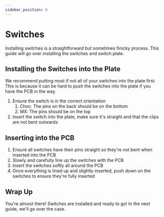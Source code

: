 ```yaml
---
sidebar_position: 6
---
```


# Switches

Installing switches is a straightforward but sometimes finicky process. This guide will go over installing the switches and switch plate.

## Installing the Switches into the Plate

We recommend putting most if not all of your switches into the plate first. This is because it can be hard to push the switches into the plate if you have the PCB in the way.

1. Ensure the switch is in the correct orientation
   1. Choc: The pins on the back should be on the bottom
   2. MX: The pins should be on the top
2. Insert the switch into the plate, make sure it's straight and that the clips are not bent outwards

## Inserting into the PCB

1. Ensure all switches have their pins straight so they're not bent when inserted into the PCB
2. Slowly and carefully line up the switches with the PCB
3. Insert the switches softly all around the PCB
4. Once everything is lined up and slightly inserted, push down on the switches to ensure they're fully inserted

## Wrap Up

You're almost there! Switches are installed and ready to go! In the next guide, we'll go over the case.
